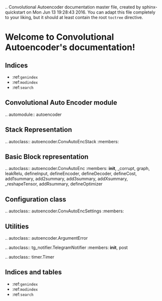.. Convolutional Autoencoder documentation master file, created by
   sphinx-quickstart on Mon Jun 13 19:28:43 2016.
   You can adapt this file completely to your liking, but it should at least
   contain the root `toctree` directive.

Welcome to Convolutional Autoencoder's documentation!
=====================================================

Indices
-------

* :ref:`genindex`
* :ref:`modindex`
* :ref:`search`


Convolutional Auto Encoder module
---------------------------------
.. automodule:: autoencoder

Stack Representation
--------------------
.. autoclass:: autoencoder.ConvAutoEncStack
   :members:

Basic Block representation
--------------------------
.. autoclass:: autoencoder.ConvAutoEnc
   :members: __init__, _corrupt, graph, leakRelu, defineInput, defineEncoder, defineDecoder, defineCost, add1summary, add2summary, add3summary, addXsummary, _reshapeTensor, addRsummary, defineOptimizer

Configuration class
-------------------
.. autoclass:: autoencoder.ConvAutoEncSettings
  :members:

Utilities
---------
.. autoclass:: autoencoder.ArgumentError

.. autoclass:: tg_notifier.TelegramNotifier
   :members: __init__, post

.. autoclass:: timer.Timer

Indices and tables
------------------

* :ref:`genindex`
* :ref:`modindex`
* :ref:`search`
